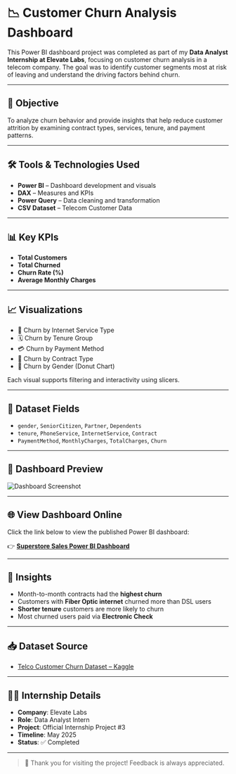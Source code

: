 # 📉 Customer Churn Analysis Dashboard

This Power BI dashboard project was completed as part of my **Data Analyst Internship at Elevate Labs**, focusing on customer churn analysis in a telecom company. The goal was to identify customer segments most at risk of leaving and understand the driving factors behind churn.

---

## 🎯 Objective

To analyze churn behavior and provide insights that help reduce customer attrition by examining contract types, services, tenure, and payment patterns.

---

## 🛠 Tools & Technologies Used

- **Power BI** – Dashboard development and visuals  
- **DAX** – Measures and KPIs  
- **Power Query** – Data cleaning and transformation  
- **CSV Dataset** – Telecom Customer Data

---

## 📊 Key KPIs

- **Total Customers**  
- **Total Churned**  
- **Churn Rate (%)**  
- **Average Monthly Charges**

---

## 📈 Visualizations

- 📶 Churn by Internet Service Type  
- 🗓️ Churn by Tenure Group  
- 💳 Churn by Payment Method  
- 📜 Churn by Contract Type  
- 👥 Churn by Gender (Donut Chart)

Each visual supports filtering and interactivity using slicers.

---

## 📁 Dataset Fields

- `gender`, `SeniorCitizen`, `Partner`, `Dependents`  
- `tenure`, `PhoneService`, `InternetService`, `Contract`  
- `PaymentMethod`, `MonthlyCharges`, `TotalCharges`, `Churn`

---

## 📸 Dashboard Preview

![Dashboard Screenshot](assets/churn_dashboard.png)

---

## 🌐 View Dashboard Online

Click the link below to view the published Power BI dashboard:

👉 [**Superstore Sales Power BI Dashboard**](https://app.powerbi.com/view?r=eyJrIjoiZTYwYTQzYjQtNDM0Mi00ZmUyLTgyYjQtNjcwMWI2NTJkMDE1IiwidCI6IjUwMTcxNjkxLTExNDItNDFjMi1hNzZjLWM2MDljZDExMmYzZiJ9)

---

## 🧠 Insights

- Month-to-month contracts had the **highest churn**
- Customers with **Fiber Optic internet** churned more than DSL users
- **Shorter tenure** customers are more likely to churn
- Most churned users paid via **Electronic Check**

---

## 📥 Dataset Source

- [Telco Customer Churn Dataset – Kaggle](https://www.kaggle.com/datasets/blastchar/telco-customer-churn)

---

## 🧑‍💼 Internship Details

- **Company**: Elevate Labs  
- **Role**: Data Analyst Intern  
- **Project**: Official Internship Project #3  
- **Timeline**: May 2025  
- **Status**: ✅ Completed

---

> 📌 Thank you for visiting the project! Feedback is always appreciated.

